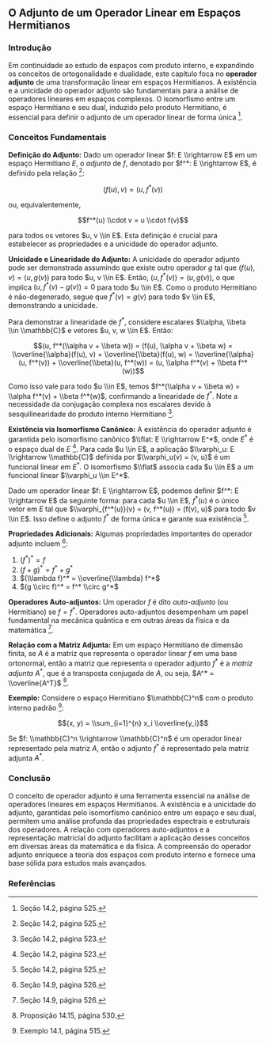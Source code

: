 ## O Adjunto de um Operador Linear em Espaços Hermitianos

### Introdução
Em continuidade ao estudo de espaços com produto interno, e expandindo os conceitos de ortogonalidade e dualidade, este capítulo foca no **operador adjunto** de uma transformação linear em espaços Hermitianos. A existência e a unicidade do operador adjunto são fundamentais para a análise de operadores lineares em espaços complexos. O isomorfismo entre um espaço Hermitiano e seu dual, induzido pelo produto Hermitiano, é essencial para definir o adjunto de um operador linear de forma única [^525].

### Conceitos Fundamentais

**Definição do Adjunto:**
Dado um operador linear $f: E \\rightarrow E$ em um espaço Hermitiano $E$, o *adjunto* de $f$, denotado por $f^*: E \\rightarrow E$, é definido pela relação [^525]:

$$(f(u), v) = (u, f^*(v))$$

ou, equivalentemente,

$$f^*(u) \\cdot v = u \\cdot f(v)$$

para todos os vetores $u, v \\in E$. Esta definição é crucial para estabelecer as propriedades e a unicidade do operador adjunto.

**Unicidade e Linearidade do Adjunto:**
A unicidade do operador adjunto pode ser demonstrada assumindo que existe outro operador $g$ tal que $(f(u), v) = (u, g(v))$ para todo $u, v \\in E$. Então, $(u, f^*(v)) = (u, g(v))$, o que implica $(u, f^*(v) - g(v)) = 0$ para todo $u \\in E$. Como o produto Hermitiano é não-degenerado, segue que $f^*(v) = g(v)$ para todo $v \\in E$, demonstrando a unicidade.

Para demonstrar a linearidade de $f^*$, considere escalares $\\alpha, \\beta \\in \\mathbb{C}$ e vetores $u, v, w \\in E$. Então:

$$(u, f^*(\\alpha v + \\beta w)) = (f(u), \\alpha v + \\beta w) = \\overline{\\alpha}(f(u), v) + \\overline{\\beta}(f(u), w) = \\overline{\\alpha}(u, f^*(v)) + \\overline{\\beta}(u, f^*(w)) = (u, \\alpha f^*(v) + \\beta f^*(w))$$

Como isso vale para todo $u \\in E$, temos $f^*(\\alpha v + \\beta w) = \\alpha f^*(v) + \\beta f^*(w)$, confirmando a linearidade de $f^*$. Note a necessidade da conjugação complexa nos escalares devido à sesquilinearidade do produto interno Hermitiano [^523].

**Existência via Isomorfismo Canônico:**
A existência do operador adjunto é garantida pelo isomorfismo canônico $\\flat: E \\rightarrow E^*$, onde $E^*$ é o espaço dual de $E$ [^523]. Para cada $u \\in E$, a aplicação $\\varphi_u: E \\rightarrow \\mathbb{C}$ definida por $\\varphi_u(v) = (v, u)$ é um funcional linear em $E^*$. O isomorfismo $\\flat$ associa cada $u \\in E$ a um funcional linear $\\varphi_u \\in E^*$.

Dado um operador linear $f: E \\rightarrow E$, podemos definir $f^*: E \\rightarrow E$ da seguinte forma: para cada $u \\in E$, $f^*(u)$ é o único vetor em $E$ tal que $\\varphi_{f^*(u)}(v) = (v, f^*(u)) = (f(v), u)$ para todo $v \\in E$. Isso define o adjunto $f^*$ de forma única e garante sua existência [^525].

**Propriedades Adicionais:**
Algumas propriedades importantes do operador adjunto incluem [^526]:
1.  $(f^*)^* = f$
2.  $(f + g)^* = f^* + g^*$
3.  $(\\lambda f)^* = \\overline{\\lambda} f^*$
4.  $(g \\circ f)^* = f^* \\circ g^*$

**Operadores Auto-adjuntos:**
Um operador $f$ é dito *auto-adjunto* (ou Hermitiano) se $f = f^*$. Operadores auto-adjuntos desempenham um papel fundamental na mecânica quântica e em outras áreas da física e da matemática [^526].

**Relação com a Matriz Adjunta:**
Em um espaço Hermitiano de dimensão finita, se $A$ é a matriz que representa o operador linear $f$ em uma base ortonormal, então a matriz que representa o operador adjunto $f^*$ é a *matriz adjunta* $A^*$, que é a transposta conjugada de $A$, ou seja, $A^* = \\overline{A^T}$ [^530].

**Exemplo:**
Considere o espaço Hermitiano $\\mathbb{C}^n$ com o produto interno padrão [^515]:

$$(x, y) = \\sum_{i=1}^{n} x_i \\overline{y_i}$$

Se $f: \\mathbb{C}^n \\rightarrow \\mathbb{C}^n$ é um operador linear representado pela matriz $A$, então o adjunto $f^*$ é representado pela matriz adjunta $A^*$.

### Conclusão

O conceito de operador adjunto é uma ferramenta essencial na análise de operadores lineares em espaços Hermitianos. A existência e a unicidade do adjunto, garantidas pelo isomorfismo canônico entre um espaço e seu dual, permitem uma análise profunda das propriedades espectrais e estruturais dos operadores. A relação com operadores auto-adjuntos e a representação matricial do adjunto facilitam a aplicação desses conceitos em diversas áreas da matemática e da física. A compreensão do operador adjunto enriquece a teoria dos espaços com produto interno e fornece uma base sólida para estudos mais avançados.

### Referências
[^525]: Seção 14.2, página 525.
[^523]: Seção 14.2, página 523.
[^526]: Seção 14.9, página 526.
[^515]: Exemplo 14.1, página 515.
[^530]: Proposição 14.15, página 530.
<!-- END -->
